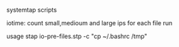 systemtap scripts

iotime: count small,medioum and large ips for each file run 

usage stap io-pre-files.stp -c "cp ~/.bashrc /tmp"
